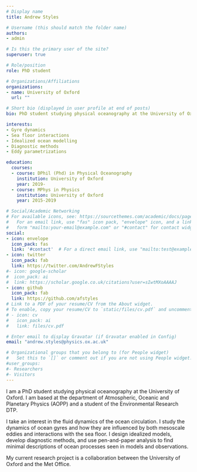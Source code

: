 ```yaml
---
# Display name
title: Andrew Styles

# Username (this should match the folder name)
authors:
- admin

# Is this the primary user of the site?
superuser: true

# Role/position
role: PhD student

# Organizations/Affiliations
organizations:
- name: University of Oxford
  url: ""

# Short bio (displayed in user profile at end of posts)
bio: PhD student studying physical oceanography at the University of Oxford.

interests:
- Gyre dynamics
- Sea floor interactions
- Idealized ocean modelling
- Diagnostic methods
- Eddy parametrizations

education:
  courses:
  - course: DPhil (Phd) in Physical Oceanography
    institution: University of Oxford
    year: 2019-
  - course: MPhys in Physics
    institution: University of Oxford
    year: 2015-2019

# Social/Academic Networking
# For available icons, see: https://sourcethemes.com/academic/docs/page-builder/#icons
#   For an email link, use "fas" icon pack, "envelope" icon, and a link in the
#   form "mailto:your-email@example.com" or "#contact" for contact widget.
social:
- icon: envelope
  icon_pack: fas
  link: '#contact'  # For a direct email link, use "mailto:test@example.org".
- icon: twitter
  icon_pack: fab
  link: https://twitter.com/AndrewFStyles
#- icon: google-scholar
#  icon_pack: ai
#  link: https://scholar.google.co.uk/citations?user=sIwtMXoAAAAJ
- icon: github
  icon_pack: fab
  link: https://github.com/afstyles
# Link to a PDF of your resume/CV from the About widget.
# To enable, copy your resume/CV to `static/files/cv.pdf` and uncomment the lines below.
# - icon: cv
#   icon_pack: ai
#   link: files/cv.pdf

# Enter email to display Gravatar (if Gravatar enabled in Config)
email: "andrew.styles@physics.ox.ac.uk"

# Organizational groups that you belong to (for People widget)
#   Set this to `[]` or comment out if you are not using People widget.
#user_groups:
#- Researchers
#- Visitors
---
```

I am a PhD student studying physical oceanography at the University of Oxford. I am based at the department of Atmospheric, Oceanic and Planetary Physics (AOPP) and a student of the Environmental Research DTP.

I take an interest in the fluid dynamics of the ocean circulation. I study the dynamics of ocean gyres and how they are influenced by both mesoscale eddies and interactions with the sea floor.
I design idealized models, develop diagnostic methods, and use pen-and-paper analysis to find minimal descriptions of ocean processes seen in models and observations. 

My current research project is a collaboration between the University of Oxford and the Met Office.
